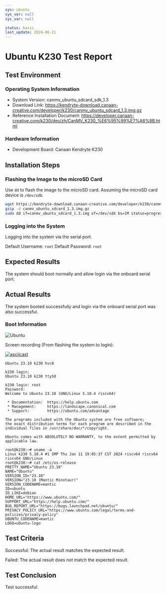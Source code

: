 ```yaml
---
sys: ubuntu
sys_ver: null
sys_var: null

status: basic
last_update: 2024-06-21
---
```


# Ubuntu K230 Test Report

## Test Environment

### Operating System Information

- System Version: canmv_ubuntu_sdcard_sdk_1.3
- Download Link: https://kendryte-download.canaan-creative.com/developer/k230/canmv_ubuntu_sdcard_1.3.img.gz
- Reference Installation Document: https://developer.canaan-creative.com/k230/dev/zh/CanMV_K230_%E6%95%99%E7%A8%8B.html

### Hardware Information

- Development Board: Canaan Kendryte K230

## Installation Steps

### Flashing the Image to the microSD Card

Use `dd` to flash the image to the microSD card. Assuming the microSD card device is `/dev/sdb`.

```bash
wget https://kendryte-download.canaan-creative.com/developer/k230/canmv_ubuntu_sdcard_1.3.img.gz
gzip -d canmv_ubuntu_sdcard_1.3.img.gz
sudo dd if=canmv_ubuntu_sdcard_1.3.img of=/dev/sdX bs=1M status=progress oflag=sync
```

### Logging into the System

Logging into the system via the serial port.

Default Username: `root`
Default Password: `root`

## Expected Results

The system should boot normally and allow login via the onboard serial port.

## Actual Results

The system booted successfully and login via the onboard serial port was also successful.

### Boot Information

![Ubuntu](image.png)

Screen recording (From flashing the system to login):

[![asciicast](https://asciinema.org/a/rFklZEOMyjSQCPaSjrS3OStOF.svg)](https://asciinema.org/a/rFklZEOMyjSQCPaSjrS3OStOF)

```log
Ubuntu 23.10 k230 hvc0

k230 login: 
Ubuntu 23.10 k230 ttyS0

k230 login: root
Password: 
Welcome to Ubuntu 23.10 (GNU/Linux 5.10.4 riscv64)

 * Documentation:  https://help.ubuntu.com
 * Management:     https://landscape.canonical.com
 * Support:        https://ubuntu.com/advantage

The programs included with the Ubuntu system are free software;
the exact distribution terms for each program are described in the
individual files in /usr/share/doc/*/copyright.

Ubuntu comes with ABSOLUTELY NO WARRANTY, to the extent permitted by
applicable law.

root@k230:~# uname -a
Linux k230 5.10.4 #1 SMP Thu Jan 11 19:05:37 CST 2024 riscv64 riscv64 riscv64 GNU/Linux
root@k230:~# cat /etc/os-release 
PRETTY_NAME="Ubuntu 23.10"
NAME="Ubuntu"
VERSION_ID="23.10"
VERSION="23.10 (Mantic Minotaur)"
VERSION_CODENAME=mantic
ID=ubuntu
ID_LIKE=debian
HOME_URL="https://www.ubuntu.com/"
SUPPORT_URL="https://help.ubuntu.com/"
BUG_REPORT_URL="https://bugs.launchpad.net/ubuntu/"
PRIVACY_POLICY_URL="https://www.ubuntu.com/legal/terms-and-policies/privacy-policy"
UBUNTU_CODENAME=mantic
LOGO=ubuntu-logo
```

## Test Criteria

Successful: The actual result matches the expected result.

Failed: The actual result does not match the expected result.

## Test Conclusion

Test successful.
